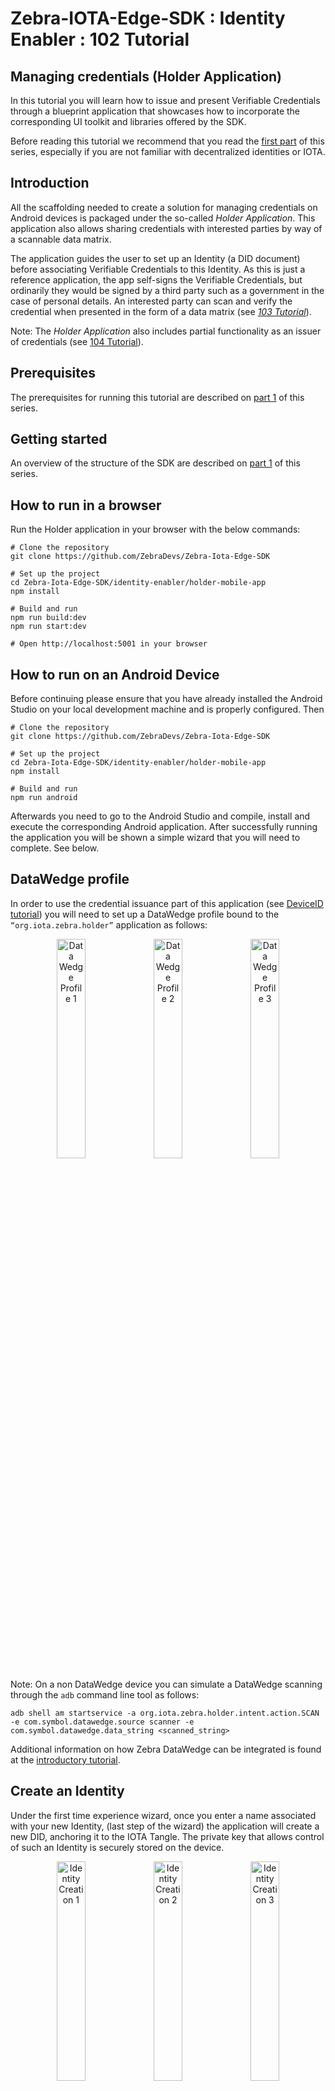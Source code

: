 # Zebra-IOTA-Edge-SDK : Identity Enabler : 102 Tutorial

<h2>Managing credentials (Holder Application)</h2>

In this tutorial you will learn how to issue and present Verifiable Credentials through a blueprint application that showcases how to incorporate the corresponding UI toolkit and libraries offered by the SDK.

Before reading this tutorial we recommend that you read the [first part](../101/zebra-iota-edge-sdk-101-tutorial.md) of this series, especially if you are not familiar with decentralized identities or IOTA.

## Introduction

All the scaffolding needed to create a solution for managing credentials on Android devices is packaged under the so-called _Holder Application_. This application also allows sharing credentials with interested parties by way of a scannable data matrix.

The application guides the user to set up an Identity (a DID document) before associating Verifiable Credentials to this Identity. As this is just a reference application, the app self-signs the Verifiable Credentials, but ordinarily they would be signed by a third party such as a government in the case of personal details. An interested party can scan and verify the credential when presented in the form of a data matrix (see _[103 Tutorial](../103/zebra-iota-edge-sdk-103-tutorial.md)_).

Note: The _Holder Application_ also includes partial functionality as an issuer of credentials (see [104 Tutorial](../104/zebra-iota-edge-sdk-104-tutorial.md)).

## Prerequisites

The prerequisites for running this tutorial are described on [part 1](../101/zebra-iota-edge-sdk-101-tutorial.md#prerequisites) of this series.

## Getting started

An overview of the structure of the SDK are described on [part 1](../101/zebra-iota-edge-sdk-101-tutorial.md#getting-started) of this series.

## How to run in a browser

Run the Holder application in your browser with the below commands:

```console
# Clone the repository
git clone https://github.com/ZebraDevs/Zebra-Iota-Edge-SDK

# Set up the project
cd Zebra-Iota-Edge-SDK/identity-enabler/holder-mobile-app
npm install

# Build and run
npm run build:dev
npm run start:dev

# Open http://localhost:5001 in your browser
```

## How to run on an Android Device

Before continuing please ensure that you have already installed the Android Studio on your local development machine and is properly configured. Then

```console
# Clone the repository
git clone https://github.com/ZebraDevs/Zebra-Iota-Edge-SDK

# Set up the project
cd Zebra-Iota-Edge-SDK/identity-enabler/holder-mobile-app
npm install

# Build and run
npm run android
```

Afterwards you need to go to the Android Studio and compile, install and execute the corresponding Android application. After successfully running the application you will be shown a simple wizard that you will need to complete. See below.

## DataWedge profile

In order to use the credential issuance part of this application (see [DeviceID tutorial](../104/zebra-iota-edge-sdk-104-tutorial.md#onboard-a-device)) you will need to set up a DataWedge profile bound to the `“org.iota.zebra.holder”` application as follows:

<p align="center">
<img alt="Data Wedge Profile 1" src="/img/102/image3.png" width="30%"/>
<img alt="Data Wedge Profile 2" src="/img/102/image10.png" width="30%"/>
<img alt="Data Wedge Profile 3" src="/img/102/image1.png" width="30%"/>
</p>

Note: On a non DataWedge device you can simulate a DataWedge scanning through the `adb` command line tool as follows:

```console
adb shell am startservice -a org.iota.zebra.holder.intent.action.SCAN -e com.symbol.datawedge.source scanner -e com.symbol.datawedge.data_string <scanned_string>
```

Additional information on how Zebra DataWedge can be integrated is found at the [introductory tutorial](../101/zebra-iota-edge-sdk-101-tutorial.md#zebra-datawedge-integration).

## Create an Identity

Under the first time experience wizard, once you enter a name associated with your new Identity, (last step of the wizard) the application will create a new DID, anchoring it to the IOTA Tangle. The private key that allows control of such an Identity is securely stored on the device.

<p align="center">
<img alt="Identity Creation 1" src="/img/102/image9.png" width="30%"/>
<img alt="Identity Creation 2" src="/img/102/image6.png" width="30%"/>
<img alt="Identity Creation 3" src="/img/102/image26.png" width="30%"/>
</p>

### Show me the code

Below you can find the code that calls the IOTA Identity Framework and generates a new decentralized identity. As mentioned before, this code can be found under the [IdentityService](https://github.com/ZebraDevs/Zebra-Iota-Edge-SDK/blob/main/identity-enabler/holder-mobile-app/src/services/identityService.ts) class.

```typescript
import * as IotaIdentity from "@iota/identity-wasm/web";
const { Config, Network, Client, KeyPair, KeyType, Document, KeyCollection, VerificationMethod } = IotaIdentity;

// Initialize the library - Is cached after first initialization
await IotaIdentity.init();

// Create a client
const cfg = Config.fromNetwork(Network.try_from_name("main"));
cfg.setNode("https://chrysalis-nodes.iota.org");
cfg.setPermanode("https://chrysalis-chronicle.iota.org/api/mainnet");
const client = Client.fromConfig(cfg);

// Generate a new keypair and DID document
const key = new KeyPair(KeyType.Ed25519);
const doc = new Document(key, client.network().toString());

// Add a Merkle Key Collection method, so compromised keys can be revoked.
const keys = new KeyCollection(KeyType.Ed25519, 8);
const method = VerificationMethod.createMerkleKey(Digest.Sha256, doc.id, keys, "key-collection");
```

Afterwards a new DID Document will have been anchored to the IOTA Tangle mainnet similar to (Note: you will have a different one when you execute this tutorial)

```json
{
    "id": "did:iota:7mog3xHBBm6H5fHxRdMiaRMjDHaFZn1kQshd8CoVPJdZ",
    "verificationMethod": [
        {
            "id": "did:iota:7mog3xHBBm6H5fHxRdMiaRMjDHaFZn1kQshd8CoVPJdZ#authentication",
            "controller": "did:iota:7mog3xHBBm6H5fHxRdMiaRMjDHaFZn1kQshd8CoVPJdZ",
            "type": "Ed25519VerificationKey2018",
            "publicKeyMultibase": "z9wnY61277zU1xLg4TUXXz4ZBQRFudu1Ln52QFXSYEnXF"
        },
        {
            "id": "did:iota:7mog3xHBBm6H5fHxRdMiaRMjDHaFZn1kQshd8CoVPJdZ#key-collection",
            "controller": "did:iota:7mog3xHBBm6H5fHxRdMiaRMjDHaFZn1kQshd8CoVPJdZ",
            "type": "MerkleKeyCollection2021",
            "publicKeyMultibase": "z11m9xNVcEfLJcakvkQF8UkeyaFdfcyLPMvrU9qzBMEKqa"
        }
    ],
    "authentication": [
        "did:iota:7mog3xHBBm6H5fHxRdMiaRMjDHaFZn1kQshd8CoVPJdZ#authentication"
    ],
    "created": "2021-12-21T11:27:10Z",
    "updated": "2021-12-21T11:27:10Z"
}
```

The document contains two verification methods, one used for authentication purposes (i.e for modifying the content of the DID document) and the other could be used for issuing new credentials. The latter is based on a [Merkle Tree](https://en.wikipedia.org/wiki/Merkle_tree) of multiple key pairs that facilitates the revocation of credentials when needed. It is noteworthy that from now on, this DID document will be publicly auditable and could be used to verify credentials issued by the DID `did:iota:7mog3xHBBm6H5fHxRdMiaRMjDHaFZn1kQshd8CoVPJdZ. `

Note: You can always inspect a DID document by using the IOTA Identity Resolver, for instance, at [https://explorer.iota.org/mainnet/identity-resolver/did:iota:7mog3xHBBm6H5fHxRdMiaRMjDHaFZn1kQshd8CoVPJdZ](https://explorer.iota.org/mainnet/identity-resolver/did:iota:7mog3xHBBm6H5fHxRdMiaRMjDHaFZn1kQshd8CoVPJdZ) . In addition you can also resolve DID documents (and also generate them) using the [tangle-cli](https://www.npmjs.com/package/@tangle-js/tangle-cli) command line interface tool, for instance

```console
tcli did resolve –mainnet –did=did:iota:7mog3xHBBm6H5fHxRdMiaRMjDHaFZn1kQshd8CoVPJdZ
```

In addition, the private key materials associated with the identity are [securely stored](https://github.com/ZebraDevs/Zebra-Iota-Edge-SDK/blob/main/identity-enabler/holder-mobile-app/src/pages/Name.svelte#L46) on the device.

## Self-issue a new credential

Now that we have an anchored Identity, we can issue a new Credential containing claims about it. For demonstration purposes the _Holder Application_ is capable of self-issuing credentials, thus playing also the role of an Issuer. Please note that, indeed, **in a real use case there would be a separate issuer application and credentials will not be self-signed.**

For self-issuing a new credential, click on the “_Add new Credential_” button. Immediately a new Credential, which subject will be equal to its issuer, will be signed and generated. The reference application is capable of issuing personal credentials (Government ID cards, health passports, etc.). However, it can also be easily extended to support other kinds of credentials, for instance, for organizations or devices along supply chains.

Note: The user is both the subject and the holder of the identity and credentials created in this app.

Note: At any point in time you can click on the button on top left of the main page of the application and restart the process of identity and credentials generation.

<p align="center">
<img alt="Credential Issuance 1" src="/img/102/image24.png" width="30%"/>
<img alt="Credential Issuance 2" src="/img/102/image14.png" width="30%"/>
<img alt="Credential Issuance 3" src="/img/102/image27.png" width="30%"/>
</p>

### Show me the code

The issuance of a new credential is performed using the IOTA Identity implementation of the W3C Verifiable Credentials standard. It means that credentials are represented using JSON-LD and can make use of standard vocabularies such as [schema.org](https://schema.org) for representing claims. The claims contained within a credential (the `data` field in the code below) are just randomly generated for educational purposes.

The code below shows how this process can be implemented. The verification method used to generate our new credential is the one corresponding to the aforementioned Merkle keyset, concretely using the key at the index 0 of such keyset.

```typescript
    const IssuerDidDoc = Document.fromJSON(JSON.parse(issuer.didDoc));
    const IssuerKeys = KeyCollection.fromJSON(issuer.keys);
    const IssuerDoc = Document.fromJSON(issuer.doc);
    const IssuerMethod = VerificationMethod.fromJSON(issuer.method);

    // Prepare a credential subject
    const credentialSubject = {
        id: IssuerDidDoc.id.toString(),
        ...data
    };

    // Issue an unsigned credential
    const unsignedVc = VerifiableCredential.extend({
        id: "http://example.com/credentials/3732",
        type: schemaName,
        issuer: IssuerDidDoc.id.toString(),
        credentialSubject
    });

    // Sign the credential with User's Merkle Key Collection method
    const signedVc = IssuerDoc.signCredential(unsignedVc, {
        method: IssuerMethod.id.toString(),
        public: IssuerKeys.public(0),
        private: IssuerKeys.private(0),
        proof: IssuerKeys.merkleProof(Digest.Sha256, 0)
    });
```

As a result, a new Verifiable Credential will be generated and stored on the device. An example that shows the structure of a Verifiable Credential can be found [here](https://www.w3.org/TR/vc-data-model/#example-a-simple-example-of-a-verifiable-credential). It is a standard JSON-LD document using the vocabulary and data model defined by the W3C standard, which includes fields devoted to the signature (proof) and related metadata.

## Present a credential

The last but not least functionality that any holder application should offer is the possibility to present a credential. The presentation of a credential consists of the generation of a new signed JSON-LD document (named as Verifiable Presentation) that wraps the original credential document together with a signature generated with a private key of the holder of the credential.

As a result the verifier can validate not only the credential itself, but also the identity of who is presenting the credential (the holder). In our example, the holder, the issuer and the subject of the credential all correspond to the same identity.

Once a verifiable presentation has been generated it is encoded using a data matrix code. In our example we are using a 6 by 6 data matrix code that can later be scanned by the _Verifier Application_ (see below). If you double tap on the data matrix code you will be able to inspect the JSON-LD content that represents the credential presented.

<p align="center">
<img alt="Credential Presentation 1" src="/img/102/image15.png" width="30%"/>
<img alt="Credential Presentation 2" src="/img/102/image5.png" width="30%"/>
</p>

### Show me the code

Generating and signing a Verifiable Presentation is done using the following code snippet

```typescript
    // Prepare presentation Data
    const IssuerKeys = KeyCollection.fromJSON(issuer.keys);
    const IssuerDoc = Document.fromJSON(issuer.doc);
    const IssuerMethod = VerificationMethod.fromJSON(issuer.method);

    // Create a Verifiable Presentation from the Credential - signed by user's key
    const unsignedVp = new VerifiablePresentation(IssuerDoc, signedVc);

    const signedVp = IssuerDoc.signPresentation(unsignedVp, {
        method: IssuerMethod.id.toString(),
        public: IssuerKeys.public(0),
        private: IssuerKeys.private(0),
        proof: IssuerKeys.merkleProof(Digest.Sha256, 0)
    });
```

Then, the generation of a data matrix code is done using the [bwip-js library](https://github.com/metafloor/bwip-js) library.

## Next Steps

If you want to know how to build an application capable of verifying credentials go the [103 Tutorial](../103/zebra-iota-edge-sdk-103-tutorial.md).
